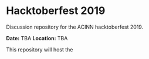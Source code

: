 # Hacktoberfest 2019

Discussion repository for the ACINN hacktoberfest 2019.

**Date:** TBA
**Location:** TBA

This repository will host the 
